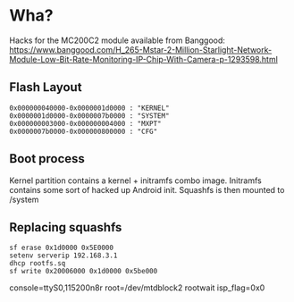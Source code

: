 # Wha?

Hacks for the MC200C2 module available from Banggood:
https://www.banggood.com/H_265-Mstar-2-Million-Starlight-Network-Module-Low-Bit-Rate-Monitoring-IP-Chip-With-Camera-p-1293598.html

## Flash Layout   
 
```0x000000020000-0x00000003f000 : "UBOOT"
0x000000040000-0x0000001d0000 : "KERNEL"
0x0000001d0000-0x0000007b0000 : "SYSTEM"
0x000000003000-0x000000004000 : "MXPT"
0x0000007b0000-0x000000800000 : "CFG"
``` 

## Boot process   
 
Kernel partition contains a kernel + initramfs combo image.
Initramfs contains some sort of hacked up Android init.
Squashfs is then mounted to /system
 
## Replacing squashfs   
 
```sf probe
sf erase 0x1d0000 0x5E0000 
setenv serverip 192.168.3.1
dhcp rootfs.sq
sf write 0x20006000 0x1d0000 0x5be000
```


console=ttyS0,115200n8r root=/dev/mtdblock2 rootwait isp_flag=0x0
